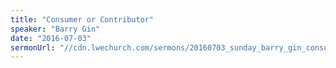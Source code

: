 ```yaml
---
title: "Consumer or Contributor"
speaker: "Barry Gin"
date: "2016-07-03"
sermonUrl: "//cdn.lwechurch.com/sermons/20160703_sunday_barry_gin_consumer_or_contributor.mp3"
---
```

